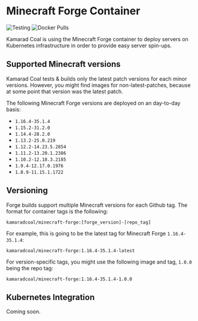 Minecraft Forge Container
==========================

![Testing](https://github.com/kamarad-coal/minecraft-forge/workflows/Testing/badge.svg?branch=master)
![Docker Pulls](https://img.shields.io/docker/pulls/kamaradcoal/minecraft-forge)

Kamarad Coal is using the Minecraft Forge container to deploy servers on Kubernetes infrastructure in order to provide easy server spin-ups.

## Supported Minecraft versions

Kamarad Coal tests & builds only the latest patch versions for each minor versions. However, you might find images for non-latest-patches, because at some point that version was the latest patch.

The following Minecraft Forge versions are deployed on an day-to-day basis:

- `1.16.4-35.1.4`
- `1.15.2-31.2.0`
- `1.14.4-28.2.0`
- `1.13.2-25.0.219`
- `1.12.2-14.23.5.2854`
- `1.11.2-13.20.1.2386`
- `1.10.2-12.18.3.2185`
- `1.9.4-12.17.0.1976`
- `1.8.9-11.15.1.1722`

## Versioning

Forge builds support multiple Minecraft versions for each Github tag. The format for container tags is the following:

```
kamaradcoal/minecraft-forge:[forge_version]-[repo_tag]
```

For example, this is going to be the latest tag for Minecraft Forge `1.16.4-35.1.4`:

```
kamaradcoal/minecraft-forge:1.16.4-35.1.4-latest
```

For version-specific tags, you might use the following image and tag, `1.0.0` being the repo tag:

```
kamaradcoal/minecraft-forge:1.16.4-35.1.4-1.0.0
```

## Kubernetes Integration

Coming soon.
